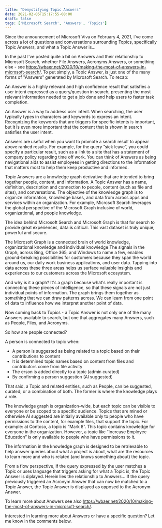 ```yaml
---
title: "Demystifying Topic Answers"
date: 2021-02-05T15:17:55-08:00
draft: false
tags: ['Microsoft Search', 'Answers', 'Topics']
---
```


Since the announcement of Microsoft Viva on February 4, 2021, I've come across a lot of questions and conversations surrounding Topics, specifically Topic Answers, and what a Topic Answer is...

In the past I've posted quite a bit on Answers and their relationship to Microsoft Search, whether File Answers, Acronyms Answers, or something else - see https://wbaer.net/2020/10/making-the-most-of-answers-in-microsoft-search/.  To put simply, a Topic Answer, is just one of the many forms of "Answers" generated by Microsoft Search.  To recap:

An Answer is a highly relevant and high confidence result that satisfies a user intent expressed as a query/question in search, presenting the most relevant information needed to get a job done and help users to faster task completion.

An Answer is a way to address user intent. When searching, the user typically types in characters and keywords to express an intent. Recognizing the keywords that are triggers for specific intents is important, but it is even more important that the content that is shown in search satisfies the user intent.  

Answers are useful when you want to promote a search result to appear above ranked results. For example, for the query “sick leave”, you could specify a particular result, such as a link to a site that has a statement of company policy regarding time off work.  You can think of Answers as being navigational aids to assist employees in getting directions to the information that matters most to help them keep productive and informed.

Topic Answers are a knowledge graph derivative that are intended to bring together people, content, and information.  A Topic Answer has a name, definition, description and connection to people, content (such as file and sites), and conversations.  The objective of the knowledge graph is to organize information, knowledge bases, and data from across apps and services within an organization.  For example, Microsoft Search leverages the global perspective of the Microsoft Graph inclusive of world, organizational, and people knowledge.

The idea behind Microsoft Search and Microsoft Graph is that for search to provide great experiences, data is critical. This vast dataset is truly unique, powerful and secure.

The Microsoft Graph is a connected brain of world knowledge, organizational knowledge and individual knowledge
The signals in the Graph, across Bing, Office 365, and Windows to name a few, enables ground-breaking possibilities for customers because they span the world around us, our daily work business applications, and user data. Tapping into data across these three areas helps us surface valuable insights and experiences to our customers across the Microsoft ecosystem.

And why is it a graph? It's a graph because what's really important is connecting these pieces of intelligence, so that these signals are not just individual points of information. The graph brings them together as something that we can draw patterns across. We can learn from one point of data to influence how we interpret another point of data. 

Now coming back to Topics - a Topic Answer is not only one of the many Answers available to search, but one that aggregates many Answers, such as People, Files, and Acronyms.

So how are people connected?

A person is connected to topic when: 

- A person is suggested as being related to a topic based on their contributions to content 
- It is determined topic names based on content from files and contributors come from file activity
- The erson is added directly to a topic (admin curated)
- By confirming a person suggestion (AI suggested)

That said, a Topic and related entities, such as People, can be suggested, curated, or a combination of both.  The former is where the knowledge plays a role.

The knowledge graph is organization-wide, but each topic can be visible to everyone or be scoped to a specific audience. Topics that are mined or otherwise AI suggested are initially available only to people who have permissions to the content, for example files, that support the topic. For example: at Contoso, a topic is “Mark 8”. This topic contains knowledge for everyone in the organization. However, a topic like “Increase Employee Education” is only available to people who have permissions to it. 

The information in the knowledge graph is designed to be retrievable to help answer queries about what a project is about, what are the resources to learn more and who is related (and knows something about) the topic. 

From a flow perspective, if the query expressed by the user matches a Topic or uses language that triggers asking for what a Topic is, the Topic Answer is diplayed.  Herein lies the relationship to Answers...  If the query previously triggered an Acronym Answer that can now be matched to a Topic Answer, the Topic Answer is displayed as opposed to the Acronym Answer.

To learn more about Answers see also https://wbaer.net/2020/10/making-the-most-of-answers-in-microsoft-search/.

Interested in learning more about Answers or have a specific question?  Let me know in the comments below.